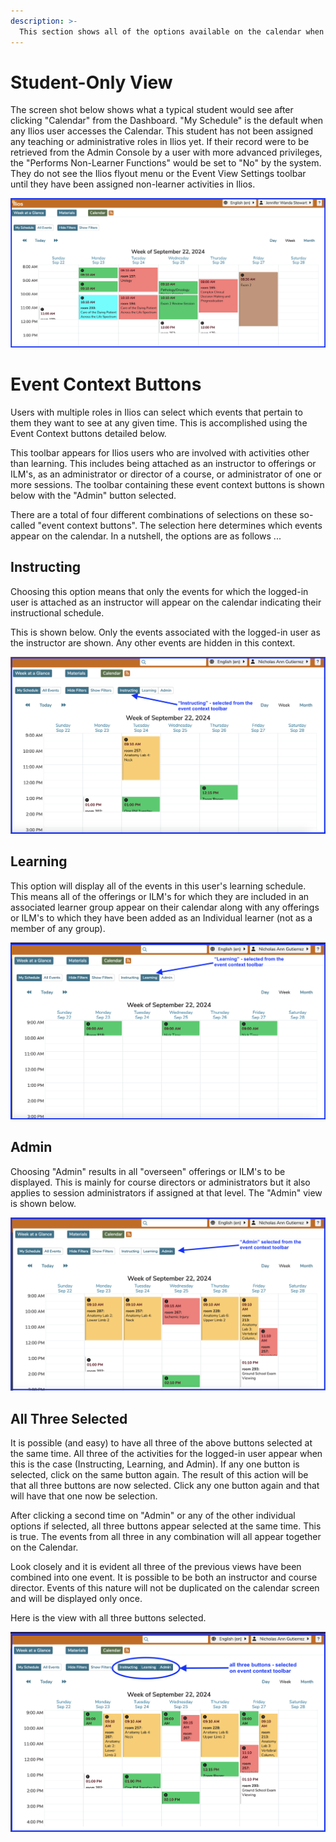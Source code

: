 ```yaml
---
description: >-
  This section shows all of the options available on the calendar when "My Schedule" (the default) is selected.
---
```


# Student-Only View 

The screen shot below shows what a typical student would see after clicking "Calendar" from the Dashboard. "My Schedule" is the default when any Ilios user accesses the Calendar. This student has not been assigned any teaching or administrative roles in Ilios yet. If their record were to be retrieved from the Admin Console by a user with more advanced privileges, the "Performs Non-Learner Functions" would be set to "No" by the system. They do not see the Ilios flyout menu or the Event View Settings toolbar until they have been assigned non-learner activities in Ilios. 

![student (learner only) view](../images/calendar_view_images/calendar_student_view.png)

# Event Context Buttons

Users with multiple roles in Ilios can select which events that pertain to them they want to see at any given time. This is accomplished using the Event Context buttons detailed below. 

This toolbar appears for Ilios users who are involved with activities other than learning. This includes being attached as an instructor to offerings or ILM's, as an administrator or director of a course, or administrator of one or more sessions. The toolbar containing these event context buttons is shown below with the "Admin" button selected. 

There are a total of four different combinations of selections on these so-called "event context buttons". The selection here determines which events appear on the calendar. In a nutshell, the options are as follows ...
 
## Instructing

Choosing this option means that only the events for which the logged-in user is attached as an instructor will appear on the calendar indicating their instructional schedule.

This is shown below. Only the events associated with the logged-in user as the instructor are shown. Any other events are hidden in this context. 

!["Instructing" selected](../images/calendar_view_images/context_instructing.png)

## Learning

This option will display all of the events in this user's learning schedule. This means all of the offerings or ILM's for which they are included in an associated learner group appear on their calendar along with any offerings or ILM's to which they have been added as an Individual learner (not as a member of any group).

!["Learning" selected](../images/calendar_view_images/context_learning.png)

## Admin

Choosing "Admin" results in all "overseen" offerings or ILM's to be displayed. This is mainly for course directors or administrators but it also applies to session administrators if assigned at that level. The "Admin" view is shown below.

!["Admin" selected](../images/calendar_view_images/context_admin.png)

## All Three Selected

It is possible (and easy) to have all three of the above buttons selected at the same time. All three of the activities for the logged-in user appear when this is the case (Instructing, Learning, and Admin). If any one button is selected, click on the same button again. The result of this action will be that all three buttons are now selected. Click any one button again and that will have that one now be selection.

After clicking a second time on "Admin" or any of the other individual options if selected, all three buttons appear selected at the same time. This is true. The events from all three in any combination will all appear together on the Calendar.

Look closely and it is evident all three of the previous views have been combined into one event. It is possible to be both an instructor and course director. Events of this nature will not be duplicated on the calendar screen and will be displayed only once.

Here is the view with all three buttons selected. 

![all three buttons selected](../images/calendar_view_images/context_all_selected.png)
